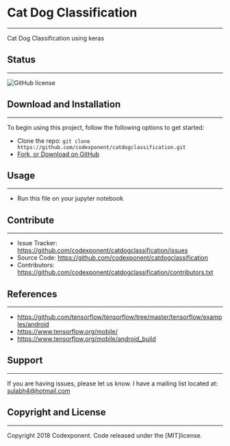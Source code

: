 # Cat Dog Classification
--------

Cat Dog Classification using keras

## Status
--------

![GitHub license](https://img.shields.io/badge/license-MIT-blue.svg)

## Download and Installation
-------

To begin using this project, follow the following options to get started:
* Clone the repo: `git clone https://github.com/codexponent/catdogclassification.git`
* [Fork, or Download on GitHub](https://github.com/codexponent/catdogclassification)

## Usage
-------

- Run this file on your jupyter notebook

## Contribute
----------

- Issue Tracker: https://github.com/codexponent/catdogclassification/issues
- Source Code: https://github.com/codexponent/catdogclassification
- Contributors: https://github.com/codexponent/catdogclassification/contributors.txt

## References
----------
- https://github.com/tensorflow/tensorflow/tree/master/tensorflow/examples/android
- https://www.tensorflow.org/mobile/
- https://www.tensorflow.org/mobile/android_build

## Support
-------

If you are having issues, please let us know.
I have a mailing list located at: sulabh4@hotmail.com

## Copyright and License
-------

Copyright 2018 Codexponent. Code released under the [MIT]license.

